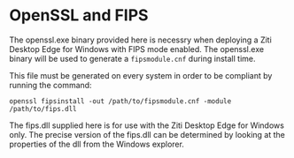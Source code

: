 # OpenSSL and FIPS

The openssl.exe binary provided here is necessry when deploying a Ziti Desktop Edge for Windows with
FIPS mode enabled. The openssl.exe binary will be used to generate a `fipsmodule.cnf` during install
time.

This file must be generated on every system in order to be compliant by running the command:
```
openssl fipsinstall -out /path/to/fipsmodule.cnf -module /path/to/fips.dll
```

The fips.dll supplied here is for use with the Ziti Desktop Edge for Windows only. The precise version
of the fips.dll can be determined by looking at the properties of the dll from the Windows explorer.